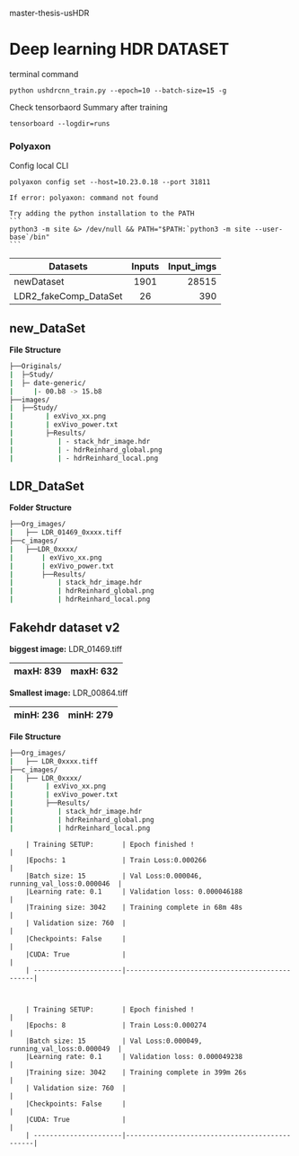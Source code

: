 master-thesis-usHDR

# Deep learning HDR DATASET

terminal command
```
python ushdrcnn_train.py --epoch=10 --batch-size=15 -g
```
Check tensorbaord Summary after training
```
tensorboard --logdir=runs
```

### Polyaxon

Config local CLI

```
polyaxon config set --host=10.23.0.18 --port 31811
```
	If error: polyaxon: command not found 
	
	Try adding the python installation to the PATH
	```
	python3 -m site &> /dev/null && PATH="$PATH:`python3 -m site --user-base`/bin"
	```

| Datasets                   | Inputs         | Input_imgs|
| ---------------------------|:-------------: | --------: |
| newDataset                 | 1901           | 28515     |
| LDR2_fakeComp_DataSet      | 26             |  390      |


## new_DataSet

**File Structure**
```Bash
├──Originals/
|  ├─Study/
|  ├─ date-generic/
|     |- 00.b8 -> 15.b8
├──images/
|  ├──Study/
|        | exVivo_xx.png
|        | exVivo_power.txt
|        ├─Results/
|           | - stack_hdr_image.hdr
|           | - hdrReinhard_global.png
|           | - hdrReinhard_local.png
```

## LDR_DataSet

**Folder Structure**
```Bash
├──Org_images/
|   ├── LDR_01469_0xxxx.tiff
├──c_images/
|   ├──LDR_0xxxx/
|       | exVivo_xx.png
|       | exVivo_power.txt
|       ├──Results/
|           | stack_hdr_image.hdr
|           | hdrReinhard_global.png
|           | hdrReinhard_local.png
```



## Fakehdr dataset v2

**biggest image:**    LDR_01469.tiff

  | maxH: 839 | maxH: 632  |
  | ----------|------------|

**Smallest image:**    LDR_00864.tiff

  | minH: 236 | minH: 279  |
  | ----------|------------|

**File Structure**

```Bash
├──Org_images/
|   ├── LDR_0xxxx.tiff
├──c_images/
|   ├── LDR_0xxxx/
|        | exVivo_xx.png
|        | exVivo_power.txt
|        ├──Results/
|           | stack_hdr_image.hdr
|           | hdrReinhard_global.png
|           | hdrReinhard_local.png
```

		| Training SETUP:       | Epoch finished ! 								|
		|Epochs: 1			    | Train Loss:0.000266							|
		|Batch size: 15		    | Val Loss:0.000046, running_val_loss:0.000046  |
		|Learning rate: 0.1	    | Validation loss: 0.000046188					|
		|Training size: 3042    | Training complete in 68m 48s					|
		| Validation size: 760  |												|
		|Checkpoints: False		|												|
		|CUDA: True				|												|	
		| ----------------------|-----------------------------------------------|



		| Training SETUP:       | Epoch finished ! 								|
		|Epochs: 8			    | Train Loss:0.000274							|
		|Batch size: 15		    | Val Loss:0.000049, running_val_loss:0.000049  |
		|Learning rate: 0.1	    | Validation loss: 0.000049238					|
		|Training size: 3042    | Training complete in 399m 26s					|
		| Validation size: 760  |												|
		|Checkpoints: False		|												|
		|CUDA: True				|												|	
		| ----------------------|-----------------------------------------------|


